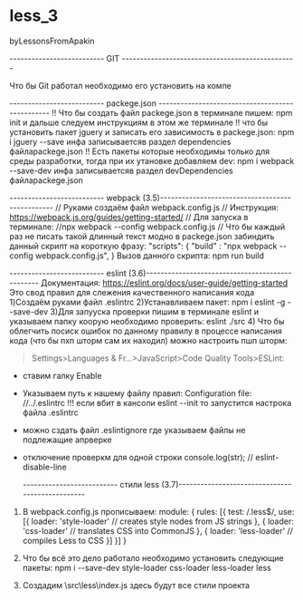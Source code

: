# less_3
byLessonsFromApakin

-------------------------- GIT ------------------------------------------------


Что бы Git работал необходимо его установить на компе

-------------------------- packege.json ------------------------------------------------
!!
Что бы создать файл packege.json в терминале пишем:
npm init
и дальше следуем инструкциям в этом же терминале
!!
что бы установить пакет jguery и записать его зависимость в packege.json:
npm i jguery --save
инфа записываетсяв раздел dependencies файлаpackege.json
!! Есть пакеты которые необходимы только для среды разработки, тогда при их утановке добавляем dev:
npm i webpack --save-dev
инфа записываетсяв раздел devDependencies файлаpackege.json

-------------------------- webpack (3.5)------------------------------------------------
// Руками создаём файл webpack.config.js
// Инструкция: https://webpack.js.org/guides/getting-started/
// Для запуска в терминале:
//npx webpack --config webpack.config.js
// Что бы каждый раз не писать такой длинный текст модно в packege.json забиндить данный скрипт на короткую фразу:
"scripts": {
    "build" : "npx webpack --config webpack.config.js",
  }
  Вызов данного скрипта:
  npm run build
  
  -------------------------- eslint (3.6)------------------------------------------------
Документация: https://eslint.org/docs/user-guide/getting-started
Это свод правил для слежения качественного написания кода
1)Создаём руками файл .eslintrc
2)Устанавливаем пакет: npm i eslint -g --save-dev
3)Для запууска проверки пишим в терминале eslint и указываем папку коорую необходимо проверить:
eslint ./src
4) Что бы облегчить посиск ошибок по данному правилу в процессе написания кода (что бы пхп шторм сам их находил)
можно настроить пшп шторм:
>Settings>Languages & Fr...>JavaScript>Code Quality Tools>ESLint:
- ставим галку Enable
- Указываем путь к нашему файлу правил: Configuration file: //../.eslintrc
!!! если вбит в кансоли eslint --init то запустится настрока файла .eslintrc
- можно сздать файл .eslintignore где указываем файлы не подлежащие апрверке
- отключение проверкм для одной строки console.log(str); // eslint-disable-line


  -------------------------- стили less (3.7)------------------------------------------------

1) В webpack.config.js прописываем:
 module: {
    rules: [{
      test: /\.less$/,
      use: [{
        loader: 'style-loader' // creates style nodes from JS strings
      }, {
        loader: 'css-loader' // translates CSS into CommonJS
      }, {
        loader: 'less-loader' // compiles Less to CSS
      }]
    }]
  }
2) Что бы всё это дело работало необходимо установить следующие пакеты:
npm i --save-dev style-loader css-loader less-loader less

3) Создадим \src\less\index.js здесь будут все стили проекта